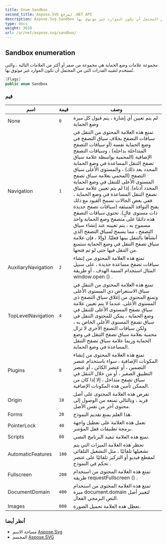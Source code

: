 ```yaml
---
title: Enum Sandbox
second_title: Aspose.SVG لمرجع .NET API
description: Aspose.Svg.Sandbox تعداد. مجموعة علامات وضع الحماية هي مجموعة من صفر أو أكثر من العلامات التالية  والتي تُستخدم لتقييد القدرات التي من المحتمل أن تكون الموارد غير موثوق بها.
type: docs
weight: 3610
url: /ar/net/aspose.svg/sandbox/
---
```

## Sandbox enumeration

مجموعة علامات وضع الحماية هي مجموعة من صفر أو أكثر من العلامات التالية ، والتي تُستخدم لتقييد القدرات التي من المحتمل أن تكون الموارد غير موثوق بها.

```csharp
[Flags]
public enum Sandbox
```

### قيم

| اسم | قيمة | وصف |
| --- | --- | --- |
| None | `0` | لم يتم تعيين أي إشارة ، يتم قبول كل ميزة وضع الحماية |
| Navigation | `1` | تمنع هذه العلامة المحتوى من التنقل في سياقات التصفح بخلاف سياق التصفح في وضع الحماية نفسه (أو سياقات التصفح المتداخلة بداخله) ، وسياقات التصفح الإضافية (المحمية بواسطة علامة سياق تصفح التنقل المساعدة في وضع الحماية المحدد بعد ذلك) ، والمستوى الأعلى سياق التصفح (المحمي بعلامة سياق تصفح المستوى الأعلى للتنقل في وضع الحماية المحدد أدناه). إذا لم يتم تعيين علامة سياق تصفح التنقل المساعدة في وضع الحماية ، ففي بعض الحالات تسمح القيود مع ذلك بفتح النوافذ المنبثقة (سياقات تصفح جديدة ذات مستوى عالٍ). تحتوي سياقات التصفح هذه دائمًا على متصفح وضع الحماية واحد مسموح به ، يتم تعيينه عند إنشاء سياق التصفح ، مما يسمح لسياق التصفح الذي أنشأها بالتنقل بينها فعليًا. (وإلا ، فإن علامة سياق تصفح التنقل في وضع الحماية ستمنع من التنقل فيها حتى لو تم فتحها. |
| AuxiliaryNavigation | `2` | تمنع هذه العلامة المحتوى من إنشاء سياقات تصفح مساعدة جديدة ، على سبيل المثال استخدام السمة الهدف ، أو طريقة window.open () . |
| TopLevelNavigation | `4` | تمنع هذه العلامة المحتوى من التنقل في سياق الاستعراض ذي المستوى الأعلى وتمنع المحتوى من إغلاق سياق التصفح ذي المستوى الأعلى. عندما لا يتم تعيين علامة سياق تصفح المستوى الأعلى للتنقل في وضع الحماية ، يمكن للمحتوى التنقل في سياق تصفح المستوى الأعلى الخاص به ، ولكن سياقات التصفح الأخرى لا تزال محمية بعلامة سياق تصفح التنقل في وضع الحماية وربما علامة سياق تصفح التنقل المساعدة في وضع الحماية. |
| Plugins | `8` | تمنع هذه العلامة المحتوى من إنشاء المكونات الإضافية ، سواء باستخدام عنصر التضمين ، أو عنصر الكائن ، أو عنصر التطبيق الصغير ، أو من خلال التنقل في سياق تصفح متداخل ، إلا إذا كان من الممكن تأمين هذه المكونات الإضافية. |
| Origin | `10` | تفرض هذه العلامة المحتوى على أصل فريد ، وبالتالي تمنعه من الوصول إلى محتوى آخر من نفس الأصل. |
| Forms | `20` | هذا العلم يمنع تقديم النموذج. |
| PointerLock | `40` | تعمل هذه العلامة على تعطيل واجهة برمجة تطبيقات قفل المؤشر. |
| Scripts | `80` | تمنع هذه العلامة تنفيذ البرنامج النصي. |
| AutomaticFeatures | `100` | تحظر هذه العلامة الميزات التي يتم تشغيلها تلقائيًا ، مثل التشغيل التلقائي لمقطع فيديو أو التركيز تلقائيًا على عنصر تحكم في النموذج . |
| Fullscreen | `200` | تمنع هذه العلامة المحتوى من استخدام طريقة requestFullscreen () . |
| DocumentDomain | `400` | تمنع هذه العلامة المحتوى من استخدام ميزة document.domain لتغيير أصل النص البرمجي الفعال. |
| Images | `800` | تعطل هذه العلامة تحميل الصورة. |

### أنظر أيضا

* مساحة الاسم [Aspose.Svg](../../aspose.svg/)
* المجسم [Aspose.SVG](../../)


